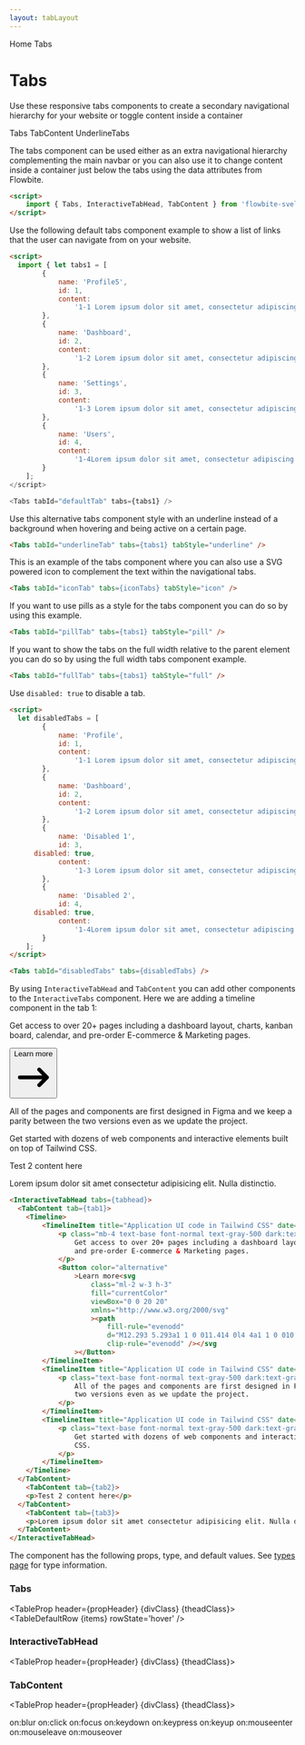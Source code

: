 ```yaml
---
layout: tabLayout
---
```


<script>
  import { Htwo, ExampleDiv, GitHubSource, CompoDescription, TableProp, TableDefaultRow} from '../utils'
  import { Tabs, InteractiveTabHead, TabContent, Timeline, TimelineItem, Breadcrumb, BreadcrumbItem, Badge, Button } from '$lib'
  import { UserCircle, ViewGrid, Adjustments, ClipboardList } from 'svelte-heros';
  
  import componentProps from '../props/Tabs.json'
	import componentProps2 from '../props/InteractiveTabHead.json'
  import componentProps3 from '../props/TabContent.json'
  // Props table
  let items = componentProps.props
	let items2 = componentProps2.props
	let items3 = componentProps3.props
	let propHeader = ['Name', 'Type', 'Default']
	
	let divClass='w-full relative overflow-x-auto shadow-md sm:rounded-lg py-4'
let theadClass ='text-xs text-gray-700 uppercase bg-gray-50 dark:bg-gray-700 dark:text-white'

	let iconTabs = [
		{
			id: 1,
			name: 'Profile',
			active: true,
			icon: UserCircle,
			iconSize: 18,
			content:
				'1-1 Lorem ipsum dolor sit amet, consectetur adipiscing elit, sed do eiusmod tempor incididunt ut labore et dolore magna aliqua.'
		},
		{
			id: 2,
			name: 'Dashboard',
			icon: ViewGrid,
			iconSize: 18,
			content:
				'1-2 Lorem ipsum dolor sit amet, consectetur adipiscing elit, sed do eiusmod tempor incididunt ut labore et dolore magna aliqua.'
		},
		{
			id: 3,
			name: 'Settings',
			icon: Adjustments,
			iconSize: 18,
			content:
				'1-3 Lorem ipsum dolor sit amet, consectetur adipiscing elit, sed do eiusmod tempor incididunt ut labore et dolore magna aliqua.'
		},
		{
			id: 4,
			name: 'Contacts',
			icon: ClipboardList,
			iconSize: 18,
			content:
				'1-4 Lorem ipsum dolor sit amet, consectetur adipiscing elit, sed do eiusmod tempor incididunt ut labore et dolore magna aliqua.'
		}
	];

	let tabs1 = [
		{
			name: 'Profile',
			id: 1,
			content:
				'1-1 Lorem ipsum dolor sit amet, consectetur adipiscing elit, sed do eiusmod tempor incididunt ut labore et dolore magna aliqua. '
		},
		{
			name: 'Dashboard',
			id: 2,
			content:
				'1-2 Lorem ipsum dolor sit amet, consectetur adipiscing elit, sed do eiusmod tempor incididunt ut labore et dolore magna aliqua. '
		},
		{
			name: 'Settings',
			id: 3,
			content:
				'1-3 Lorem ipsum dolor sit amet, consectetur adipiscing elit, sed do eiusmod tempor incididunt ut labore et dolore magna aliqua. '
		},
		{
			name: 'Users',
			id: 4,
			content:
				'1-4Lorem ipsum dolor sit amet, consectetur adipiscing elit, sed do eiusmod tempor incididunt ut labore et dolore magna aliqua. '
		}
	];

  let disabledTabs = [
		{
			name: 'Profile',
			id: 1,
			content:
				'1-1 Lorem ipsum dolor sit amet, consectetur adipiscing elit, sed do eiusmod tempor incididunt ut labore et dolore magna aliqua. '
		},
		{
			name: 'Dashboard',
			id: 2,
			content:
				'1-2 Lorem ipsum dolor sit amet, consectetur adipiscing elit, sed do eiusmod tempor incididunt ut labore et dolore magna aliqua. '
		},
		{
			name: 'Disabled 1',
			id: 3,
      disabled: true,
			content:
				'1-3 Lorem ipsum dolor sit amet, consectetur adipiscing elit, sed do eiusmod tempor incididunt ut labore et dolore magna aliqua. '
		},
		{
			name: 'Disabled 2',
			id: 4,
      disabled: true,
			content:
				'1-4Lorem ipsum dolor sit amet, consectetur adipiscing elit, sed do eiusmod tempor incididunt ut labore et dolore magna aliqua. '
		}
	];

	let tab1 = { name: 'Tab1', id: 1 };
	let tab2 = { name: 'Tab2', id: 2 };
	let tab3 = { name: 'Tab3', id: 3 };
	let tabhead = [tab1, tab2, tab3];
	let timelineItems = [
		{
			date: 'February 2022',
			title: 'Lorem ipsum dolor sit amet',
			href: '/',
			linkname: 'Learn more',
			text: 'Consectetur adipiscing elit...'
		},
		{
			date: 'March 2022',
			title: 'Lorem ipsum dolor sit amet',
			text: 'Consectetur adipiscing elit...'
		},
		{
			date: 'February 2022',
			title: 'Lorem ipsum dolor sit amet',
			text: 'Consectetur adipiscing elit...'
		}
	];
  
</script>

<Breadcrumb>
  <BreadcrumbItem href="/" home >Home</BreadcrumbItem>
  <BreadcrumbItem>Tabs</BreadcrumbItem>
</Breadcrumb>

<h1 class="text-3xl w-full dark:text-white pt-8 pb-4">Tabs</h1>

<CompoDescription>Use these responsive tabs components to create a secondary navigational hierarchy for your website or toggle content inside a container</CompoDescription>

<ExampleDiv>
<GitHubSource href="tabs/DefaultTabs.svelte">Tabs</GitHubSource>
<GitHubSource href="tabs/TabContent.svelte">TabContent</GitHubSource>
<GitHubSource href="tabs/UnderlineTabs.svelte">UnderlineTabs</GitHubSource>
</ExampleDiv>

The tabs component can be used either as an extra navigational hierarchy complementing the main navbar or you can also use it to change content inside a container just below the tabs using the data attributes from Flowbite.

<Htwo label="Setup" />

```html
<script>
	import { Tabs, InteractiveTabHead, TabContent } from 'flowbite-svelte';
</script>
```

<Htwo label="Default tabs" />

Use the following default tabs component example to show a list of links that the user can navigate from on your website.

<ExampleDiv>
	<Tabs tabId="defaultTab" tabs={tabs1} />
</ExampleDiv>


```html
<script>
  import { let tabs1 = [
		{
			name: 'Profile5',
			id: 1,
			content:
				'1-1 Lorem ipsum dolor sit amet, consectetur adipiscing elit, sed do eiusmod tempor incididunt ut labore et dolore magna aliqua. '
		},
		{
			name: 'Dashboard',
			id: 2,
			content:
				'1-2 Lorem ipsum dolor sit amet, consectetur adipiscing elit, sed do eiusmod tempor incididunt ut labore et dolore magna aliqua. '
		},
		{
			name: 'Settings',
			id: 3,
			content:
				'1-3 Lorem ipsum dolor sit amet, consectetur adipiscing elit, sed do eiusmod tempor incididunt ut labore et dolore magna aliqua. '
		},
		{
			name: 'Users',
			id: 4,
			content:
				'1-4Lorem ipsum dolor sit amet, consectetur adipiscing elit, sed do eiusmod tempor incididunt ut labore et dolore magna aliqua. '
		}
	];
</script>

<Tabs tabId="defaultTab" tabs={tabs1} />
```

<Htwo label="Tabs with underline" />

Use this alternative tabs component style with an underline instead of a background when hovering and being active on a certain page.

<ExampleDiv>
	<Tabs tabId="underlineTab" tabs={tabs1} tabStyle="underline" />
</ExampleDiv>

```html
<Tabs tabId="underlineTab" tabs={tabs1} tabStyle="underline" />
```

<Htwo label="Tabs with icons" />

This is an example of the tabs component where you can also use a SVG powered icon to complement the text within the navigational tabs.

<ExampleDiv>
	<Tabs tabId="iconTab" tabs={iconTabs} tabStyle="icon" />
</ExampleDiv>

```html
<Tabs tabId="iconTab" tabs={iconTabs} tabStyle="icon" />
```

<Htwo label="Pills tabs" />

If you want to use pills as a style for the tabs component you can do so by using this example.

<ExampleDiv>
	<Tabs tabId="pillTab" tabs={tabs1} tabStyle="pill" />
</ExampleDiv>

```html
<Tabs tabId="pillTab" tabs={tabs1} tabStyle="pill" />
```

<Htwo label="Full width tabs" />

If you want to show the tabs on the full width relative to the parent element you can do so by using the full width tabs component example.

<ExampleDiv>
	<Tabs tabId="fullTab" tabs={tabs1} tabStyle="full" />
</ExampleDiv>

```html
<Tabs tabId="fullTab" tabs={tabs1} tabStyle="full" />
```

<Htwo label="Disabled tabs" />

Use `disabled: true` to disable a tab.

<ExampleDiv>
	<Tabs tabId="disabledTabs" tabs={disabledTabs} />
</ExampleDiv>

```html
<script>
  let disabledTabs = [
		{
			name: 'Profile',
			id: 1,
			content:
				'1-1 Lorem ipsum dolor sit amet, consectetur adipiscing elit, sed do eiusmod tempor incididunt ut labore et dolore magna aliqua. '
		},
		{
			name: 'Dashboard',
			id: 2,
			content:
				'1-2 Lorem ipsum dolor sit amet, consectetur adipiscing elit, sed do eiusmod tempor incididunt ut labore et dolore magna aliqua. '
		},
		{
			name: 'Disabled 1',
			id: 3,
      disabled: true,
			content:
				'1-3 Lorem ipsum dolor sit amet, consectetur adipiscing elit, sed do eiusmod tempor incididunt ut labore et dolore magna aliqua. '
		},
		{
			name: 'Disabled 2',
			id: 4,
      disabled: true,
			content:
				'1-4Lorem ipsum dolor sit amet, consectetur adipiscing elit, sed do eiusmod tempor incididunt ut labore et dolore magna aliqua. '
		}
	];
</script>

<Tabs tabId="disabledTabs" tabs={disabledTabs} />
```

<Htwo label="Components in tab contents" />

By using `InteractiveTabHead` and `TabContent` you can add other components to the `InteractiveTabs` component. Here we are adding a timeline component in the tab 1:

<ExampleDiv class="h-96">
  <InteractiveTabHead tabs={tabhead}>
    <TabContent tab={tab1}>
      <Timeline>
		<TimelineItem title="Application UI code in Tailwind CSS" date="February 2022">
			<p class="mb-4 text-base font-normal text-gray-500 dark:text-gray-400">
				Get access to over 20+ pages including a dashboard layout, charts, kanban board, calendar,
				and pre-order E-commerce & Marketing pages.
			</p>
			<Button color="alternative"
				>Learn more<svg
					class="ml-2 w-3 h-3"
					fill="currentColor"
					viewBox="0 0 20 20"
					xmlns="http://www.w3.org/2000/svg"
					><path
						fill-rule="evenodd"
						d="M12.293 5.293a1 1 0 011.414 0l4 4a1 1 0 010 1.414l-4 4a1 1 0 01-1.414-1.414L14.586 11H3a1 1 0 110-2h11.586l-2.293-2.293a1 1 0 010-1.414z"
						clip-rule="evenodd" /></svg></Button>
		</TimelineItem>
		<TimelineItem title="Application UI code in Tailwind CSS" date="March 2022">
			<p class="text-base font-normal text-gray-500 dark:text-gray-400">
				All of the pages and components are first designed in Figma and we keep a parity between the
				two versions even as we update the project.
			</p>
		</TimelineItem>
		<TimelineItem title="Application UI code in Tailwind CSS" date="April 2022">
			<p class="text-base font-normal text-gray-500 dark:text-gray-400">
				Get started with dozens of web components and interactive elements built on top of Tailwind
				CSS.
			</p>
		</TimelineItem>
	</Timeline>
    </TabContent>
    <TabContent tab={tab2}>
      <p>Test 2 content here</p>
    </TabContent>
    <TabContent tab={tab3}>
      <p>Lorem ipsum dolor sit amet consectetur adipisicing elit. Nulla distinctio.</p>
    </TabContent>
</InteractiveTabHead>
</ExampleDiv>

```html
<InteractiveTabHead tabs={tabhead}>
  <TabContent tab={tab1}>
    <Timeline>
		<TimelineItem title="Application UI code in Tailwind CSS" date="February 2022">
			<p class="mb-4 text-base font-normal text-gray-500 dark:text-gray-400">
				Get access to over 20+ pages including a dashboard layout, charts, kanban board, calendar,
				and pre-order E-commerce & Marketing pages.
			</p>
			<Button color="alternative"
				>Learn more<svg
					class="ml-2 w-3 h-3"
					fill="currentColor"
					viewBox="0 0 20 20"
					xmlns="http://www.w3.org/2000/svg"
					><path
						fill-rule="evenodd"
						d="M12.293 5.293a1 1 0 011.414 0l4 4a1 1 0 010 1.414l-4 4a1 1 0 01-1.414-1.414L14.586 11H3a1 1 0 110-2h11.586l-2.293-2.293a1 1 0 010-1.414z"
						clip-rule="evenodd" /></svg
				></Button>
		</TimelineItem>
		<TimelineItem title="Application UI code in Tailwind CSS" date="March 2022">
			<p class="text-base font-normal text-gray-500 dark:text-gray-400">
				All of the pages and components are first designed in Figma and we keep a parity between the
				two versions even as we update the project.
			</p>
		</TimelineItem>
		<TimelineItem title="Application UI code in Tailwind CSS" date="April 2022">
			<p class="text-base font-normal text-gray-500 dark:text-gray-400">
				Get started with dozens of web components and interactive elements built on top of Tailwind
				CSS.
			</p>
		</TimelineItem>
	</Timeline>
  </TabContent>
	<TabContent tab={tab2}>
    <p>Test 2 content here</p>
  </TabContent>
	<TabContent tab={tab3}>
    <p>Lorem ipsum dolor sit amet consectetur adipisicing elit. Nulla distinctio.</p>
  </TabContent>
</InteractiveTabHead>
```

<Htwo label="Props" />

<p>The component has the following props, type, and default values. See <a href="/pages/types">types 
 page</a> for type information.</p>

<h3 class='text-xl w-full dark:text-white py-4'>Tabs</h3>

<TableProp header={propHeader} {divClass} {theadClass}>
  <TableDefaultRow {items} rowState='hover' />
</TableProp>

<h3 class='text-xl w-full dark:text-white py-4'>InteractiveTabHead</h3>

<TableProp header={propHeader} {divClass} {theadClass}>
  <TableDefaultRow items={items2} rowState='hover' />
</TableProp>

<h3 class='text-xl w-full dark:text-white py-4'>TabContent</h3>

<TableProp header={propHeader} {divClass} {theadClass}>
  <TableDefaultRow items={items3} rowState='hover' />
</TableProp>




<Htwo label="Forwarded Events: Tabs, InteractiveTabHead" />

<div class="flex flex-wrap gap-2">
<Badge large={true}>on:blur</Badge>
<Badge large={true}>on:click</Badge>
<Badge large={true}>on:focus</Badge>
<Badge large={true}>on:keydown</Badge>
<Badge large={true}>on:keypress</Badge>
<Badge large={true}>on:keyup</Badge>
<Badge large={true}>on:mouseenter</Badge>
<Badge large={true}>on:mouseleave</Badge>
<Badge large={true}>on:mouseover</Badge>
</div>